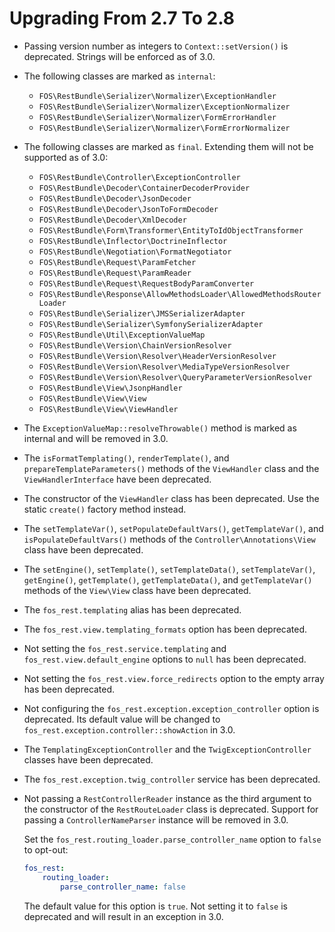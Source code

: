 Upgrading From 2.7 To 2.8
=========================

 * Passing version number as integers to `Context::setVersion()` is deprecated. Strings will be
   enforced as of 3.0.
 
 * The following classes are marked as `internal`:

   * `FOS\RestBundle\Serializer\Normalizer\ExceptionHandler`
   * `FOS\RestBundle\Serializer\Normalizer\ExceptionNormalizer`
   * `FOS\RestBundle\Serializer\Normalizer\FormErrorHandler`
   * `FOS\RestBundle\Serializer\Normalizer\FormErrorNormalizer`

 * The following classes are marked as `final`. Extending them will not be supported as of 3.0:

   * `FOS\RestBundle\Controller\ExceptionController`
   * `FOS\RestBundle\Decoder\ContainerDecoderProvider`
   * `FOS\RestBundle\Decoder\JsonDecoder`
   * `FOS\RestBundle\Decoder\JsonToFormDecoder`
   * `FOS\RestBundle\Decoder\XmlDecoder`
   * `FOS\RestBundle\Form\Transformer\EntityToIdObjectTransformer`
   * `FOS\RestBundle\Inflector\DoctrineInflector`
   * `FOS\RestBundle\Negotiation\FormatNegotiator`
   * `FOS\RestBundle\Request\ParamFetcher`
   * `FOS\RestBundle\Request\ParamReader`
   * `FOS\RestBundle\Request\RequestBodyParamConverter`
   * `FOS\RestBundle\Response\AllowMethodsLoader\AllowedMethodsRouterLoader`
   * `FOS\RestBundle\Serializer\JMSSerializerAdapter`
   * `FOS\RestBundle\Serializer\SymfonySerializerAdapter`
   * `FOS\RestBundle\Util\ExceptionValueMap`
   * `FOS\RestBundle\Version\ChainVersionResolver`
   * `FOS\RestBundle\Version\Resolver\HeaderVersionResolver`
   * `FOS\RestBundle\Version\Resolver\MediaTypeVersionResolver`
   * `FOS\RestBundle\Version\Resolver\QueryParameterVersionResolver`
   * `FOS\RestBundle\View\JsonpHandler`
   * `FOS\RestBundle\View\View`
   * `FOS\RestBundle\View\ViewHandler`

 * The `ExceptionValueMap::resolveThrowable()` method is marked as internal and will be removed in 3.0.

 * The `isFormatTemplating()`, `renderTemplate()`, and `prepareTemplateParameters()` methods of the
   `ViewHandler` class and the `ViewHandlerInterface` have been deprecated.

 * The constructor of the `ViewHandler` class has been deprecated. Use the static `create()` factory
   method instead.

 * The `setTemplateVar()`, `setPopulateDefaultVars()`, `getTemplateVar()`, and `isPopulateDefaultVars()`
   methods of the `Controller\Annotations\View` class have been deprecated.

 * The `setEngine()`, `setTemplate()`, `setTemplateData()`, `setTemplateVar()`, `getEngine()`,
   `getTemplate()`, `getTemplateData()`, and `getTemplateVar()` methods of the `View\View` class
   have been deprecated.

 * The `fos_rest.templating` alias has been deprecated.

 * The `fos_rest.view.templating_formats` option has been deprecated.

 * Not setting the `fos_rest.service.templating` and `fos_rest.view.default_engine` options to
   `null` has been deprecated.

 * Not setting the `fos_rest.view.force_redirects` option to the empty array has been deprecated.

 * Not configuring the `fos_rest.exception.exception_controller` option is deprecated. Its default
   value will be changed to `fos_rest.exception.controller::showAction` in 3.0.

 * The `TemplatingExceptionController` and the `TwigExceptionController` classes have been deprecated.

 * The `fos_rest.exception.twig_controller` service has been deprecated.

 * Not passing a `RestControllerReader` instance as the third argument to the constructor of the
   `RestRouteLoader` class is deprecated. Support for passing a `ControllerNameParser` instance
   will be removed in 3.0.

   Set the `fos_rest.routing_loader.parse_controller_name` option to `false` to opt-out:

   ```yaml
   fos_rest:
       routing_loader:
           parse_controller_name: false
   ```

   The default value for this option is `true`. Not setting it to `false` is deprecated and will
   result in an exception in 3.0.
